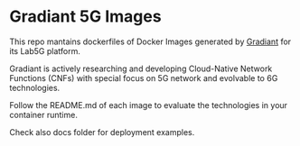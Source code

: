 # Gradiant 5G Images

This repo mantains dockerfiles of Docker Images generated by [Gradiant](https://www.gradiant.org) for its Lab5G platform.

Gradiant is actively researching and developing Cloud-Native Network Functions (CNFs) with special focus on 5G network and evolvable to 6G technologies.

Follow the README.md of each image to evaluate the technologies in your container runtime.

Check also docs folder for deployment examples.
